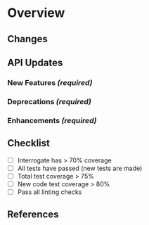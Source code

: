 # Overview

## Changes

## API Updates

### New Features *(required)*

### Deprecations *(required)*

### Enhancements *(required)*

## Checklist
- [ ] Interrogate has > 70% coverage
- [ ] All tests have passed (new tests are made)
- [ ] Total test coverage > 75%
- [ ] New code test coverage > 80%
- [ ] Pass all linting checks

## References


